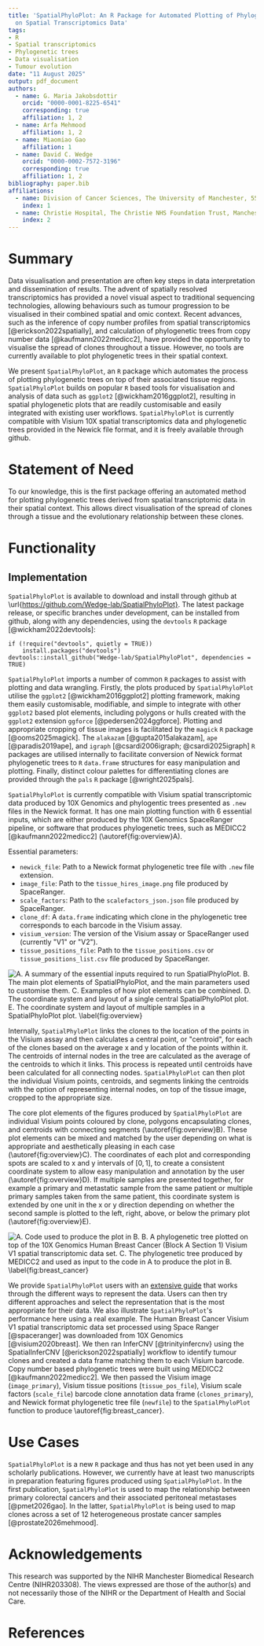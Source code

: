 ```yaml
---
title: 'SpatialPhyloPlot: An R Package for Automated Plotting of Phylogenetic Trees
  on Spatial Transcriptomics Data'
tags:
- R
- Spatial transcriptomics
- Phylogenetic trees
- Data visualisation
- Tumour evolution
date: "11 August 2025"
output: pdf_document
authors:
  - name: G. Maria Jakobsdottir
    orcid: "0000-0001-8225-6541"
    corresponding: true
    affiliation: 1, 2
  - name: Arfa Mehmood
    affiliation: 1, 2
  - name: Miaomiao Gao
    affiliation: 1
  - name: David C. Wedge
    orcid: "0000-0002-7572-3196"
    corresponding: true
    affiliation: 1, 2
bibliography: paper.bib
affiliations:
  - name: Division of Cancer Sciences, The University of Manchester, 555 Wilmslow Road, Manchester, M20 4GJ, UK
    index: 1
  - name: Christie Hospital, The Christie NHS Foundation Trust, Manchester Academic Health Science Centre, Manchester, M20 4BX, UK
    index: 2
---
```


# Summary
Data visualisation and presentation are often key steps in data interpretation and dissemination of results.
The advent of spatially resolved transcriptomics has provided a novel visual aspect to traditional sequencing technologies, allowing behaviours such as tumour progression to be visualised in their combined spatial and omic context.
Recent advances, such as the inference of copy number profiles from spatial transcriptomics [@erickson2022spatially], and calculation of phylogenetic trees from copy number data [@kaufmann2022medicc2], have provided the opportunity to visualise the spread of clones throughout a tissue.
However, no tools are currently available to plot phylogenetic trees in their spatial context.

We present `SpatialPhyloPlot`, an `R` package which automates the process of plotting phylogenetic trees on top of their associated tissue regions.
`SpatialPhyloPlot` builds on popular `R` based tools for visualisation and analysis of data such as `ggplot2` [@wickham2016ggplot2], resulting in spatial phylogenetic plots that are readily customisable and easily integrated with existing user workflows.
`SpatialPhyloPlot` is currently compatible with Visium 10X spatial transcriptomics data and phylogenetic trees provided in the Newick file format, and it is freely available through github.

# Statement of Need

To our knowledge, this is the first package offering an automated method for plotting phylogenetic trees derived from spatial transcriptomic data in their spatial context.
This allows direct visualisation of the spread of clones through a tissue and the evolutionary relationship between these clones.

# Functionality

## Implementation

`SpatialPhyloPlot` is available to download and install through github at \url{https://github.com/Wedge-lab/SpatialPhyloPlot}.
The latest package release, or specific branches under development, can be installed from github, along with any dependencies, using the `devtools` `R` package [@wickham2022devtools]:

```
if (!require("devtools", quietly = TRUE))
    install.packages("devtools")
devtools::install_github("Wedge-lab/SpatialPhyloPlot", dependencies = TRUE)
```

`SpatialPhyloPlot` imports a number of common `R` packages to assist with plotting and data wrangling.
Firstly, the plots produced by `SpatialPhyloPlot` utilise the `ggplot2` [@wickham2016ggplot2] plotting framework, making them easily customisable, modifiable, and simple to integrate with other `ggplot2` based plot elements, including polygons or hulls created with the `ggplot2` extension `ggforce` [@pedersen2024ggforce].
Plotting and appropriate cropping of tissue images is facilitated by the `magick` `R` package [@ooms2025magick].
The `alakazam` [@gupta2015alakazam], `ape` [@paradis2019ape], and `igraph` [@csardi2006igraph; @csardi2025igraph] `R` packages are utilised internally to facilitate conversion of Newick format phylogenetic trees to `R` `data.frame` structures for easy manipulation and plotting.
Finally, distinct colour palettes for differentiating clones are provided through the `pals` `R` package [@wright2025pals].

`SpatialPhyloPlot` is currently compatible with Visium spatial transcriptomic data produced by 10X Genomics and phylogentic trees presented as `.new` files in the Newick format.
It has one main plotting function with 6 essential inputs, which are either produced by the 10X Genomics SpaceRanger pipeline, or software that produces phylogenetic trees, such as MEDICC2 [@kaufmann2022medicc2] (\autoref{fig:overview}A).

Essential parameters:

  - `newick_file`: Path to a Newick format phylogenetic tree file with `.new` file extension.
  - `image_file`: Path to the `tissue_hires_image.png` file produced by SpaceRanger.
  - `scale_factors`: Path to the `scalefactors_json.json` file produced by SpaceRanger.
  - `clone_df`: A `data.frame` indicating which clone in the phylogenetic tree corresponds to each barcode in the Visium assay.
  - `visium_version`: The version of the Visium assay or SpaceRanger used (currently "V1" or "V2").
  - `tissue_positions_file`: Path to the `tissue_positions.csv` or `tissue_positions_list.csv` file produced by SpaceRanger.

![A. A summary of the essential inputs required to run `SpatialPhyloPlot`. B. The main plot elements of `SpatialPhyloPlot`, and the main parameters used to customise them. C. Examples of how plot elements can be combined. D. The coordinate system and layout of a single central `SpatialPhyloPlot` plot. E. The coordinate system and layout of multiple samples in a `SpatialPhyloPlot` plot. \label{fig:overview}](paper_figs/Overview_figure.png)

Internally, `SpatialPhyloPlot` links the clones to the location of the points in the Visium assay and then calculates a central point, or "centroid", for each of the clones based on the average x and y location of the points within it.
The centroids of internal nodes in the tree are calculated as the average of the centroids to which it links.
This process is repeated until centroids have been calculated for all connecting nodes.
`SpatialPhyloPlot` can then plot the individual Visium points, centroids, and segments linking the centroids with the option of representing internal nodes, on top of the tissue image, cropped to the appropriate size.

The core plot elements of the figures produced by `SpatialPhyloPlot` are individual Visium points coloured by clone, polygons encapsulating clones, and centroids with connecting segments (\autoref{fig:overview}B).
These plot elements can be mixed and matched by the user depending on what is appropriate and aesthetically pleasing in each case (\autoref{fig:overview}C).
The coordinates of each plot and corresponding spots are scaled to x and y intervals of $[0,1]$, to create a consistent coordinate system to allow easy manipulation and annotation by the user (\autoref{fig:overview}D).
If multiple samples are presented together, for example a primary and metastatic sample from the same patient or multiple primary samples taken from the same patient, this coordinate system is extended by one unit in the x or y direction depending on whether the second sample is plotted to the left, right, above, or below the primary plot (\autoref{fig:overview}E).

![A. Code used to produce the plot in B. B. A phylogenetic tree plotted on top of the 10X Genomics Human Breast Cancer  (Block A Section 1) Visium V1 spatial transcriptomic data set. C. The phylogenetic tree produced by MEDICC2 and used as input to the code in A to produce the plot in B. \label{fig:breast_cancer}](paper_figs/breast_cancer.png)

We provide `SpatialPhyloPlot` users with an [extensive guide](https://wedge-lab.github.io/SpatialPhyloPlot/articles/exploring_plotting_options_in_SpatialPhyloPlot.html) that works through the different ways to represent the data.
Users can then try different approaches and select the representation that is the most appropriate for their data.
We also illustrate `SpatialPhyloPlot`'s performance here using a real example.
The Human Breast Cancer Visium V1 spatial transcriptomic data set processed using Space Ranger [@spaceranger] was downloaded from 10X Genomics [@visium2020breast].
We then ran InferCNV [@trinityinfercnv} using the SpatialInferCNV [@erickson2022spatially] workflow to identify tumour clones and created a data frame matching them to each Visium barcode.
Copy number based phylogenetic trees were built using MEDICC2 [@kaufmann2022medicc2].
We then passed the Visium image (`image_primary`), Visium tissue positions (`tissue_pos_file`), Visium scale factors (`scale_file`) barcode clone annotation data frame (`clones_primary`), and Newick format phylogenetic tree file (`newfile`) to the `SpatialPhyloPlot` function to produce \autoref{fig:breast_cancer}.


# Use Cases

`SpatialPhyloPlot` is a new `R` package and thus has not yet been used in any scholarly publications.
However, we currently have at least two manuscripts in preparation featuring figures produced using `SpatialPhyloPlot`.
In the first publication, `SpatialPhyloPlot` is used to map the relationship between primary colorectal cancers and their associated peritoneal metastases [@pmet2026gao].
In the latter, `SpatialPhyloPlot` is being used to map clones across a set of 12 heterogeneous prostate cancer samples [@prostate2026mehmood].

# Acknowledgements

This research was supported by the NIHR Manchester Biomedical Research Centre (NIHR203308).
The views expressed are those of the author(s) and not necessarily those of the NIHR or the Department of Health and Social Care.

# References
